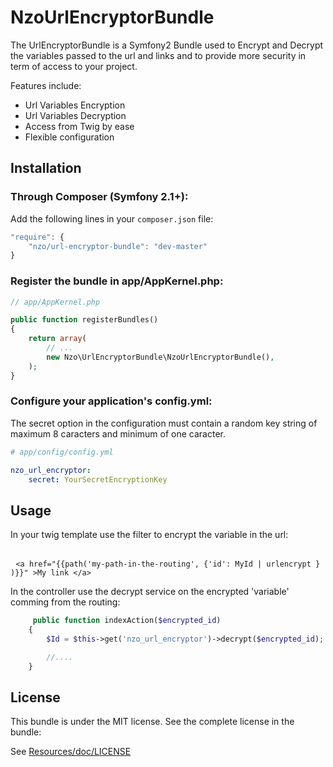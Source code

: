 NzoUrlEncryptorBundle
=====================

The UrlEncryptorBundle is a Symfony2 Bundle used to Encrypt and Decrypt the variables passed to the url and links and to provide more security in term of access to your project.

Features include:

- Url Variables Encryption
- Url Variables Decryption
- Access from Twig by ease
- Flexible configuration


Installation
------------

### Through Composer (Symfony 2.1+):

Add the following lines in your `composer.json` file:

``` js
"require": {
    "nzo/url-encryptor-bundle": "dev-master"
}
```

### Register the bundle in app/AppKernel.php:

``` php
// app/AppKernel.php

public function registerBundles()
{
    return array(
        // ...
        new Nzo\UrlEncryptorBundle\NzoUrlEncryptorBundle(),
    );
}
```

### Configure your application's config.yml:

The secret option in the configuration must contain a random key string of maximum 8 caracters and minimum of one caracter.

``` yml
# app/config/config.yml

nzo_url_encryptor:
    secret: YourSecretEncryptionKey 
```

Usage
-----

In your twig template use the filter to encrypt the variable in the url:

<pre>

 <code>&lt;a href="{{path('my-path-in-the-routing', {'id': MyId | urlencrypt } )}}" &gt;My link &lt;/a&gt;</code>
</pre>

In the controller use the decrypt service on the encrypted 'variable' comming from the routing:

```php
     public function indexAction($encrypted_id) 
    {
        $Id = $this->get('nzo_url_encryptor')->decrypt($encrypted_id);

        //....
    }    
```

License
-------

This bundle is under the MIT license. See the complete license in the bundle:

See [Resources/doc/LICENSE](https://github.com/NAYZO/NzoUrlEncryptorBundle/tree/master/Resources/doc/LICENSE)
